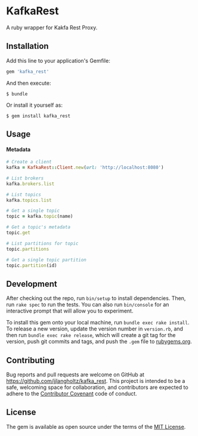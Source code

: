# KafkaRest

A ruby wrapper for Kakfa Rest Proxy.

## Installation

Add this line to your application's Gemfile:

```ruby
gem 'kafka_rest'
```

And then execute:

    $ bundle

Or install it yourself as:

    $ gem install kafka_rest

## Usage

#### Metadata

```ruby
# Create a client
kafka = KafkaRest::Client.new(url: 'http://localhost:8080')

# List brokers
kafka.brokers.list

# List topics
kafka.topics.list

# Get a single topic
topic = kafka.topic(name)

# Get a topic's metadata
topic.get

# List partitions for topic
topic.partitions

# Get a single topic partition
topic.partition(id)
```

## Development

After checking out the repo, run `bin/setup` to install dependencies. Then, run `rake spec` to run the tests. You can also run `bin/console` for an interactive prompt that will allow you to experiment.

To install this gem onto your local machine, run `bundle exec rake install`. To release a new version, update the version number in `version.rb`, and then run `bundle exec rake release`, which will create a git tag for the version, push git commits and tags, and push the `.gem` file to [rubygems.org](https://rubygems.org).

## Contributing

Bug reports and pull requests are welcome on GitHub at https://github.com/jjlangholtz/kafka_rest. This project is intended to be a safe, welcoming space for collaboration, and contributors are expected to adhere to the [Contributor Covenant](http://contributor-covenant.org) code of conduct.

## License

The gem is available as open source under the terms of the [MIT License](http://opensource.org/licenses/MIT).
